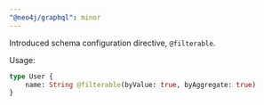 ```yaml
---
"@neo4j/graphql": minor
---
```


Introduced schema configuration directive, `@filterable`.

Usage:

```graphql
type User {
	name: String @filterable(byValue: true, byAggregate: true)
}
```
